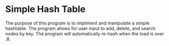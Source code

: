 # Simple Hash Table
The purpose of this program is to impliment and manipulate a simple hashtable. The program allows for user input to add, delete, and search nodes by key. The program will automatically re-hash when the load is over .8.
